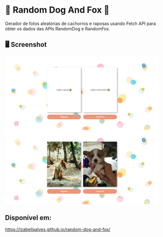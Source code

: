 
# 🐶 Random Dog And Fox 🦊

Gerador de fotos aleatórias de cachorros e raposas usando Fetch API para obter os dados das APIs RandomDog e RandomFox.





## 🖥️ Screenshot


![screenshot](https://github.com/izabellaalves/random-dog-and-fox/blob/master/rdf%20(2).png)
![screenshot](https://github.com/izabellaalves/random-dog-and-fox/blob/master/rdf1.png)

## Disponível em:
https://izabellaalves.github.io/random-dog-and-fox/
